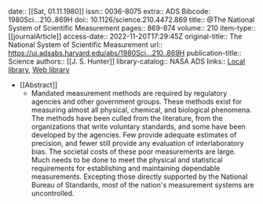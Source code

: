 date:: [[Sat, 01.11.1980]]
issn:: 0036-8075
extra:: ADS Bibcode: 1980Sci...210..869H
doi:: 10.1126/science.210.4472.869
title:: @The National System of Scientific Measurement
pages:: 869-874
volume:: 210
item-type:: [[journalArticle]]
access-date:: 2022-11-20T17:29:45Z
original-title:: The National System of Scientific Measurement
url:: https://ui.adsabs.harvard.edu/abs/1980Sci...210..869H
publication-title:: Science
authors:: [[J. S. Hunter]]
library-catalog:: NASA ADS
links:: [Local library](zotero://select/library/items/BUTP5NB3), [Web library](https://www.zotero.org/users/6520516/items/BUTP5NB3)

- [[Abstract]]
	- Mandated measurement methods are required by regulatory agencies and other government groups. These methods exist for measuring almost all physical, chemical, and biological phenomena. The methods have been culled from the literature, from the organizations that write voluntary standards, and some have been developed by the agencies. Few provide adequate estimates of precision, and fewer still provide any evaluation of interlaboratory bias. The societal costs of these poor measurements are large. Much needs to be done to meet the physical and statistical requirements for establishing and maintaining dependable measurements. Excepting those directly supported by the National Bureau of Standards, most of the nation's measurement systems are uncontrolled.